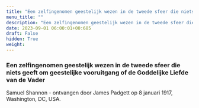 ```yaml
---
title: "Een zelfingenomen geestelijk wezen in de tweede sfeer die niets geeft om geestelijke vooruitgang of de Goddelijke Liefde van de Vader"
menu_title: ""
description: "Een zelfingenomen geestelijk wezen in de tweede sfeer die niets geeft om geestelijke vooruitgang of de Goddelijke Liefde van de Vader"
date: 2023-09-01 06:00:01+00:685
draft: False
hidden: True
weight:
---
```

### Een zelfingenomen geestelijk wezen in de tweede sfeer die niets geeft om geestelijke vooruitgang of de Goddelijke Liefde van de Vader

Samuel Shannon - ontvangen door James Padgett op 8 januari 1917, Washington, DC, USA.
